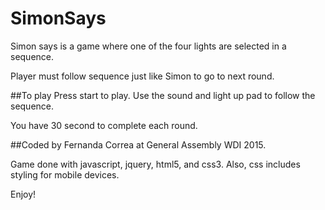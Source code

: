 # SimonSays
Simon says is a game where one of the four lights are selected in a sequence. 

Player must follow sequence just like Simon to go to next round. 

##To play
Press start to play. Use the sound and light up pad to follow the sequence.


You have 30 second to complete each round. 

##Coded by
Fernanda Correa at General Assembly WDI 2015.


Game done with javascript, jquery, html5, and css3.
Also, css includes styling for mobile devices.



Enjoy!

